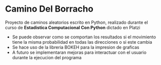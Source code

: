 # Camino Del Borracho
Proyecto de caminos aleatorios escrito en Python, realizado durante el curso de **Estadistica Computacional Con Python** dictado en Platzi

* Se puede observar como se comportan los resultados si el movimiento tiene la misma probabilidad en todas las direcciones o si este cambia
* Se hace uso de la libreria BOKEH para la impresion de graficas
* A futuro se implementaran mejoras para interactuar con el usuario durante la ejecucion del programa